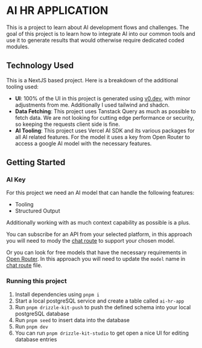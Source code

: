 # AI HR APPLICATION

This is a project to learn about AI development flows and challenges. The goal of this project is to learn how to integrate AI into our common tools and use it to generate results that would otherwise require dedicated coded modules.

## Technology Used

This is a NextJS based project. Here is a breakdown of the additional tooling used:

- **UI**: 100% of the UI in this project is generated using [v0.dev](https://v0.dev), with minor adjustments from me. Additionally I used tailwind and shadcn.
- **Data Fetching**: This project uses Tanstack Query as much as possible to fetch data. We are not looking for cutting edge performance or security, so keeping the requests client side is fine.
- **AI Tooling**: This project uses Vercel AI SDK and its various packages for all AI related features. For the model it uses a key from Open Router to access a google AI model with the necessary features.

## Getting Started

### AI Key

For this project we need an AI model that can handle the following features:
- Tooling
- Structured Output

Additionally working with as much context capability as possible is a plus.

You can subscribe for an API from your selected platform, in this approach you will need to mody the [chat route](src/app/api/graph-ai/route.ts) to support your chosen model.

Or you can look for free models that have the necessary requirements in [Open Router](https://openrouter.ai/models?fmt=cards&max_price=0&supported_parameters=tools%2Cstructured_outputs). In this approach you will need to update the `model` name in [chat route](src/app/api/graph-ai/route.ts) file.

### Running this project

1. Install dependencies using `pnpm i`
2. Start a local postgreSQL service and create a table called `ai-hr-app`
3. Run `pnpm drizzle-kit-push` to push the defined schema into your local postgreSQL database
4. Run `pnpm seed` to insert data into the database
5. Run `pnpm dev`
6. You can run `pnpm drizzle-kit-studio` to get open a nice UI for editing database entries